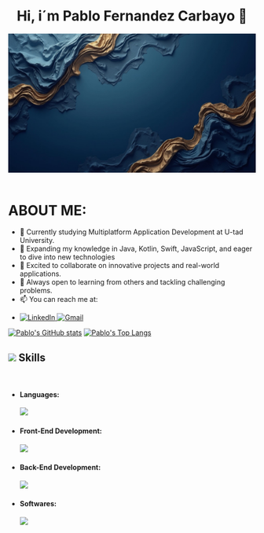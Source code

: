 <div aling=center">
<h1 align= "center"> Hi, i´m Pablo Fernandez Carbayo 👋</h1>
<img src="https://github.com/PabloFDZcarbayo/PabloFDZcarbayo/blob/main/img-kNFTtddelWkiF3SajvDHR.jpeg" />
</div>
</br>

<h1 aling= "left">ABOUT ME:</h1>  

- 🔭 Currently studying Multiplatform Application Development at U-tad University.
- 🌱 Expanding my knowledge in Java, Kotlin, Swift, JavaScript, and eager to dive into new technologies
- 👯  Excited to collaborate on innovative projects and real-world applications.
- 🤔 Always open to learning from others and tackling challenging problems.
- 📫 You can reach me at:

<ul>
  <li>
    <div align="left">
      <!-- Enlace a LinkedIn con el ícono -->
      <a href="https://www.linkedin.com/in/pablo-fernandez-carbayo-505b11141/" target="_blank">
        <img src="https://skillicons.dev/icons?i=linkedin" alt="LinkedIn" />
      </a>  
      <a href="mailto:pablo.fernandez.carbayo@gmail.com" target="_blank">
        <img src="https://skillicons.dev/icons?i=gmail" alt="Gmail" />
      </a>
    </div>
  </li>
</ul>

[![Pablo's GitHub stats](https://github-readme-stats.vercel.app/api?username=PabloFDZcarbayo&includeallcommits=true&show_icons=true&theme=tokyonight)](https://github.com/PabloFDZcarbayo/github-readme-stats)
[![Pablo's Top Langs](https://github-readme-stats.vercel.app/api/top-langs/?username=PabloFDZcarbayo&layout=compact&theme=tokyonight&langs_count=8)](https://github.com/PabloFDZcarbayo/github-readme-stats)



## <img src="https://media2.giphy.com/media/QssGEmpkyEOhBCb7e1/giphy.gif?cid=ecf05e47a0n3gi1bfqntqmob8g9aid1oyj2wr3ds3mg700bl&rid=giphy.gif" width ="25"><b> Skills</b>
<br>


<ul>
<li>
<h4>Languages: </h4>
<div aling="left"> 
  <img src="https://skillicons.dev/icons?i=java,kotlin,js,swift,)](https://skillicons.dev">
</div>
</li> 

<li>
  <h4>Front-End Development: </h4>
  <div align="left">
    <img src="https://skillicons.dev/icons?i=html,css,tailwind,angular,netlify,)](https://skillicons.dev">
  </div>
</li>

<li>
  <h4>Back-End Development: </h4>
  <div align="left">
    <img src="https://skillicons.dev/icons?i=spring,mongodb,mysql,postgres,postman,firebase,)](https://skillicons.dev">
  </div>
</li>


<li>
  <h4>Softwares: </h4>
  <div align="left">
   <img src="https://skillicons.dev/icons?i=github,idea,androidstudio,pycharm,webstorm,)](https://skillicons.dev">
  </div>
</li>



  
</ul>












